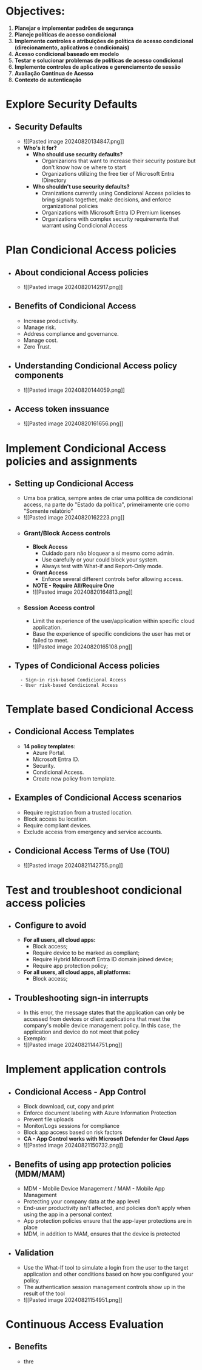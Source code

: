 # Objectives:
1. **Planejar e implementar padrões de segurança**
2. **Planeje políticas de acesso condicional**
3. **Implemente controles e atribuições de política de acesso condicional (direcionamento, aplicativos e condicionais)**
4. **Acesso condicional baseado em modelo**
5. **Testar e solucionar problemas de políticas de acesso condicional** 
6. **Implemente controles de aplicativos e gerenciamento de sessão**
7. **Avaliação Contínua de Acesso**
8. **Contexto de autenticação**
# Explore Security Defaults
- ## **Security Defaults**
	- ![[Pasted image 20240820134847.png]]
	- **Who's it for?**
		- **Who should use security defaults?**
			- Organizarions that want to increase their security posture but don't know how oe where to start
			- Organizations utilizing the free tier of Microsoft Entra IDirectory
		- **Who shouldn't use security defaults?**
			- Oranizations currently using Condicional Access policies to bring signals together, make decisions, and enforce organizational policies
			- Organizations with Microsoft Entra ID Premium licenses
			- Organizations with complex security requirements that warrant using Condicional Access
# Plan Condicional Access policies
- ## **About condicional Access policies**
	- ![[Pasted image 20240820142917.png]]
- ## **Benefits of Condicional Access**
	- Increase productivity.
	- Manage risk.
	- Address compliance and governance.
	- Manage cost.
	- Zero Trust.
- ## **Understanding Condicional Access policy components**
	- ![[Pasted image 20240820144059.png]]
- ## Access token inssuance
	- ![[Pasted image 20240820161656.png]]
# Implement Condicional Access policies and assignments
- ## **Setting up Condicional Access**
	- Uma boa prática, sempre antes de criar uma política de condicional access, na parte do "Estado da política", primeiramente crie como "Somente relatório"
	- ![[Pasted image 20240820162223.png]]
	- ### Grant/Block Access controls
		- **Block Access**
			- Cuidado para não bloquear a si mesmo como admin.
			- Use carefully or your could block your system.
			- Always test with What-if and Report-Only mode.
		- **Grant Access**
			- Enforce several different controls befor allowing access.
		- **NOTE - Require All/Require One**
		- ![[Pasted image 20240820164813.png]]
	- ### Session Access control
		- Limit the experience of the user/application within specific cloud application.
		- Base the experience of specific condicions the user has met or failed to meet.
		- ![[Pasted image 20240820165108.png]]
- ##  Types of Condicional Access policies
		- Sign-in risk-based Condicional Access
		- User risk-based Condicional Access

# Template based Condicional Access
- ## Condicional Access Templates
	- **14 policy templates**:
		- Azure Portal.
		- Microsoft Entra ID.
		- Security.
		- Condicional Access.
		- Create new policy from template.
- ## Examples of Condicional Access scenarios
	- Require registration from a trusted location.
	- Block access bu location.
	- Require compliant devices.
	- Exclude access from emergency and service accounts.
- ## Condicional Access Terms of Use (TOU)
	- ![[Pasted image 20240821142755.png]]
# Test and troubleshoot condicional access policies
- ## Configure to avoid
	- **For all users, all cloud apps:**
		- Block access;
		- Require device to be marked as compliant;
		- Require Hybrid Microsoft Entra ID domain joined device;
		- Require app protection policy;
	- **For all users, all cloud apps, all platforms:**
		- Block access;
- ## Troubleshooting sign-in interrupts
	- In this error, the message states that the application can only be accessed from devices or client applications that meet the company's mobile device management policy. In this case, the application and device do not meet that policy
	- Exemplo:
	- ![[Pasted image 20240821144751.png]]
# Implement application controls
- ## Condicional Access - App Control
	- Block download, cut, copy and print
	- Enforce document labeling with Azure Information Protection
	- Prevent file uploads
	- Monitor/Logs sessions for compliance
	- Block app access based on risk factors
	- **CA - App Control works with Microsoft Defender for Cloud Apps**
	- ![[Pasted image 20240821150732.png]]
- ## Benefits of using app protection policies (MDM/MAM)
	- MDM - Mobile Device Management / MAM - Mobile App Management
	- Protecting your company data at the app levell
	- End-user productivity isn't affected, and policies don't apply when using the app in a personal context
	- App protection policies ensure that the app-layer protections are in place
	- MDM, in addition to MAM, ensures that the device is protected
- ## Validation
	- Use the What-If tool to simulate a login from the user to the target application and other conditions based on how you configured your policy. 
	- The authentication session management controls show up in the result of the tool
	- ![[Pasted image 20240821154951.png]]
# Continuous Access Evaluation
- ## Benefits
	- thre
	
